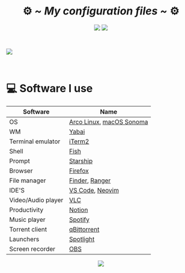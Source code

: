 <!-- HEADERS -->
<h1 align="center">
 ⚙️
  <b> 
   <i>
    ~ My configuration files ~
   </i>
  </b>
  ⚙️
</h1>

<div align="center">
  <img src="https://img.shields.io/github/stars/jorgeloopzz/dotfiles?style=for-the-badge&logo=starship&labelColor=%23232634&color=%23a6d189"> 
  <img src="https://img.shields.io/badge/Mac-maker?style=for-the-badge&logo=apple&logoColor=%23c6d0f5&labelColor=%23232634&color=%23e5c890"> 
</div>

&nbsp;

<img src="https://raw.githubusercontent.com/jorgeloopzz/dotfiles/mac/.screenshots/desktop.png" />

&nbsp;

# 💻 Software I use

| Software           | Name                                                                                                                                      |
| ------------------ | ----------------------------------------------------------------------------------------------------------------------------------------- |
| OS                 | [Arco Linux](https://github.com/jorgeloopzz/dotfiles/tree/master), [macOS Sonoma](https://github.com/jorgeloopzz/dotfiles/tree/mac)       |
| WM                 | [Yabai](https://github.com/koekeishiya/yabai)                                                                                             |
| Terminal emulator  | [iTerm2](https://iterm2.com/)                                                                                   |
| Shell              | [Fish](https://fishshell.com/)                                                                                                            |
| Prompt             | [Starship](https://starship.rs/)                                                                                                          |
| Browser            | [Firefox](https://www.mozilla.org/en-US/firefox/new/)                                                                                     |
| File manager       | [Finder](<https://en.wikipedia.org/wiki/Finder_(software)>), [Ranger](https://github.com/jorgeloopzz/dotfiles/tree/master/.config/ranger) |
| IDE'S              | [VS Code](https://wiki.archlinux.org/title/Visual_Studio_Code), [Neovim](https://wiki.archlinux.org/title/Neovim)                         |
| Video/Audio player | [VLC](https://wiki.archlinux.org/title/VLC_media_player)                                                                                  |
| Productivity       | [Notion](https://www.notion.com/)                                                                                  |
| Music player       | [Spotify](https://github.com/abba23/spotify-adblock)                                                                                      |
| Torrent client     | [qBittorrent](https://www.qbittorrent.org/)                                                                                               |
| Launchers          | [Spotlight](<https://en.wikipedia.org/wiki/Spotlight_(Apple)>)                                                                            |
| Screen recorder    | [OBS](https://wiki.archlinux.org/title/Open_Broadcaster_Software)                                                                         |

<p align="center"><img src="https://img.shields.io/github/license/jorgeloopzz/dotfiles?style=flat-square&logo=github&label=License&labelColor=%23181717&color=e78284"/></p>

